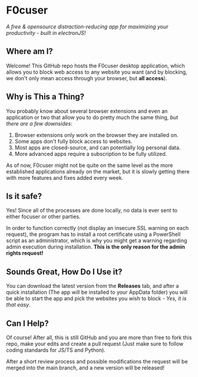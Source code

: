 # F0cuser

_A free & opensource distraction-reducing app for maximizing your productivity - built in electronJS!_


## Where am I?

Welcome! This GitHub repo hosts the F0cuser desktop application, which allows you to block web access to any website you want (and by blocking, we don't only mean access through your browser, but **all access**).


## Why is This a Thing?

You probably know about several browser extensions and even an application or two that allow you to do pretty much the same thing, *but there are a few downsides*:

1. Browser extensions only work on the browser they are installed on.
2. Some apps don't fully block access to websites.
3. Most apps are closed-source, and can potentially log personal data.
4. More advanced apps require a subscription to be fully utilized.

As of now, F0cuser might not be quite on the same level as the more established applications already on the market, but it is slowly getting there with more features and fixes added every week.


## Is it safe?
Yes! Since all of the processes are done locally, no data is ever sent to either focuser or other parties.

In order to function correctly (not display an insecure SSL warning on each request), the program has to install a root certificate using a PowerShell script as an administrator, which is why you might get a warning regarding admin execution during installation. __This is the only reason for the admin rights request!__

## Sounds Great, How Do I Use it?

You can download the latest version from the **Releases** tab, and after a quick installation (The app will be installed to your AppData folder) you will be able to start the app and pick the websites you wish to block *- Yes, it is that easy*.

## Can I Help?

Of course! After all, this is still GitHub and you are more than free to fork this repo, make your edits and create a pull request (Just make sure to follow coding standards for JS/TS and Python).

After a short review process and possible modifications the request will be merged into the main branch, and a new version will be released!

